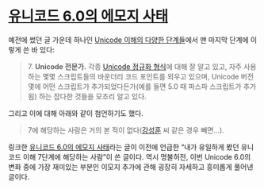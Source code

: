 [유니코드 6.0의 에모지 사태][source]
====================================

예전에 썼던 글 가운데 하나인 [Unicode 이해의 다양한 단계들][1]에서 맨 마지막 단계에 이렇게 쓴 바 있다:

> 7\. **Unicode 전문가.** 각종 [Unicode 정규화 형식][2]에 대해 잘 알고 있고, 자주 사용하는 몇몇 스크립트들의 바운더리 코드 포인트를 외우고 있으며, Unicode 버전 몇에 어떤 스크립트가 추가되었다든가(예를 들면 5.0 때 파스파 스크립트가 추가됨) 하는 잡다한 것들을 모조리 알고 있다.

그리고 이에 대해 아래와 같이 첨언하기도 했다.

> 7에 해당하는 사람은 거의 본 적이 없다([강성훈][3] 씨 같은 경우 빼면…).

링크한 [유니코드 6.0의 에모지 사태][4]라는 글이 이전에 언급한 “내가 유일하게 봤던 유니코드 이해 7단계에 해당하는 사람”이 쓴 글이다. 역시 명불허전, 이번 Unicode 6.0의 변화 중에 가장 재미있는 부분인 이모지 추가에 관해 굉장히 자세하고 흥미롭게 풀어낸 글이다.

[1]: https://blog.hongminhee.org/2010/10/08/1268041887/
[2]: http://unicode.org/reports/tr15/
[3]: http://mearie.org/
[4]: http://j.mearie.org/post/2334141016/emoji-on-unicode-6-0

[source]: http://j.mearie.org/post/2334141016/emoji-on-unicode-6-0
